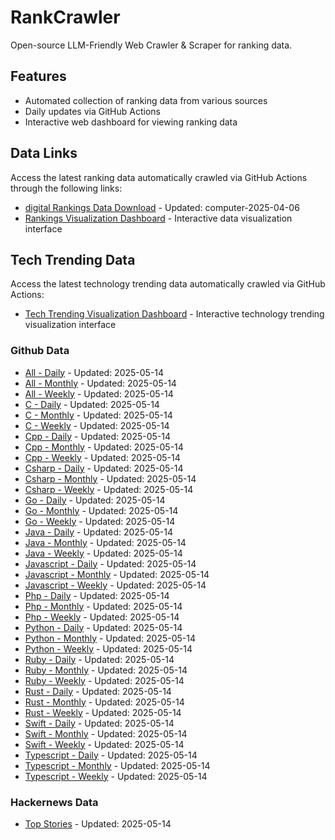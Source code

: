# RankCrawler

Open-source LLM-Friendly Web Crawler & Scraper for ranking data.

## Features

* Automated collection of ranking data from various sources
* Daily updates via GitHub Actions
* Interactive web dashboard for viewing ranking data


## Data Links

Access the latest ranking data automatically crawled via GitHub Actions through the following links:

* [digital Rankings Data Download](https://github.com/chenjy16/RankCrawler/blob/main/data/1688/digital_computer_2025-04-06.json) - Updated: computer-2025-04-06
* [Rankings Visualization Dashboard](https://chenjy16.github.io/RankCrawler/1688_rankings.html) - Interactive data visualization interface




## Tech Trending Data

Access the latest technology trending data automatically crawled via GitHub Actions:

* [Tech Trending Visualization Dashboard](https://chenjy16.github.io/RankCrawler/tech_trending.html) - Interactive technology trending visualization interface

### Github Data

* [All - Daily](https://github.com/chenjy16/RankCrawler/blob/main/data/github/github_all_daily_2025-05-14.json) - Updated: 2025-05-14
* [All - Monthly](https://github.com/chenjy16/RankCrawler/blob/main/data/github/github_all_monthly_2025-05-14.json) - Updated: 2025-05-14
* [All - Weekly](https://github.com/chenjy16/RankCrawler/blob/main/data/github/github_all_weekly_2025-05-14.json) - Updated: 2025-05-14
* [C - Daily](https://github.com/chenjy16/RankCrawler/blob/main/data/github/github_c_daily_2025-05-14.json) - Updated: 2025-05-14
* [C - Monthly](https://github.com/chenjy16/RankCrawler/blob/main/data/github/github_c_monthly_2025-05-14.json) - Updated: 2025-05-14
* [C - Weekly](https://github.com/chenjy16/RankCrawler/blob/main/data/github/github_c_weekly_2025-05-14.json) - Updated: 2025-05-14
* [Cpp - Daily](https://github.com/chenjy16/RankCrawler/blob/main/data/github/github_cpp_daily_2025-05-14.json) - Updated: 2025-05-14
* [Cpp - Monthly](https://github.com/chenjy16/RankCrawler/blob/main/data/github/github_cpp_monthly_2025-05-14.json) - Updated: 2025-05-14
* [Cpp - Weekly](https://github.com/chenjy16/RankCrawler/blob/main/data/github/github_cpp_weekly_2025-05-14.json) - Updated: 2025-05-14
* [Csharp - Daily](https://github.com/chenjy16/RankCrawler/blob/main/data/github/github_csharp_daily_2025-05-14.json) - Updated: 2025-05-14
* [Csharp - Monthly](https://github.com/chenjy16/RankCrawler/blob/main/data/github/github_csharp_monthly_2025-05-14.json) - Updated: 2025-05-14
* [Csharp - Weekly](https://github.com/chenjy16/RankCrawler/blob/main/data/github/github_csharp_weekly_2025-05-14.json) - Updated: 2025-05-14
* [Go - Daily](https://github.com/chenjy16/RankCrawler/blob/main/data/github/github_go_daily_2025-05-14.json) - Updated: 2025-05-14
* [Go - Monthly](https://github.com/chenjy16/RankCrawler/blob/main/data/github/github_go_monthly_2025-05-14.json) - Updated: 2025-05-14
* [Go - Weekly](https://github.com/chenjy16/RankCrawler/blob/main/data/github/github_go_weekly_2025-05-14.json) - Updated: 2025-05-14
* [Java - Daily](https://github.com/chenjy16/RankCrawler/blob/main/data/github/github_java_daily_2025-05-14.json) - Updated: 2025-05-14
* [Java - Monthly](https://github.com/chenjy16/RankCrawler/blob/main/data/github/github_java_monthly_2025-05-14.json) - Updated: 2025-05-14
* [Java - Weekly](https://github.com/chenjy16/RankCrawler/blob/main/data/github/github_java_weekly_2025-05-14.json) - Updated: 2025-05-14
* [Javascript - Daily](https://github.com/chenjy16/RankCrawler/blob/main/data/github/github_javascript_daily_2025-05-14.json) - Updated: 2025-05-14
* [Javascript - Monthly](https://github.com/chenjy16/RankCrawler/blob/main/data/github/github_javascript_monthly_2025-05-14.json) - Updated: 2025-05-14
* [Javascript - Weekly](https://github.com/chenjy16/RankCrawler/blob/main/data/github/github_javascript_weekly_2025-05-14.json) - Updated: 2025-05-14
* [Php - Daily](https://github.com/chenjy16/RankCrawler/blob/main/data/github/github_php_daily_2025-05-14.json) - Updated: 2025-05-14
* [Php - Monthly](https://github.com/chenjy16/RankCrawler/blob/main/data/github/github_php_monthly_2025-05-14.json) - Updated: 2025-05-14
* [Php - Weekly](https://github.com/chenjy16/RankCrawler/blob/main/data/github/github_php_weekly_2025-05-14.json) - Updated: 2025-05-14
* [Python - Daily](https://github.com/chenjy16/RankCrawler/blob/main/data/github/github_python_daily_2025-05-14.json) - Updated: 2025-05-14
* [Python - Monthly](https://github.com/chenjy16/RankCrawler/blob/main/data/github/github_python_monthly_2025-05-14.json) - Updated: 2025-05-14
* [Python - Weekly](https://github.com/chenjy16/RankCrawler/blob/main/data/github/github_python_weekly_2025-05-14.json) - Updated: 2025-05-14
* [Ruby - Daily](https://github.com/chenjy16/RankCrawler/blob/main/data/github/github_ruby_daily_2025-05-14.json) - Updated: 2025-05-14
* [Ruby - Monthly](https://github.com/chenjy16/RankCrawler/blob/main/data/github/github_ruby_monthly_2025-05-14.json) - Updated: 2025-05-14
* [Ruby - Weekly](https://github.com/chenjy16/RankCrawler/blob/main/data/github/github_ruby_weekly_2025-05-14.json) - Updated: 2025-05-14
* [Rust - Daily](https://github.com/chenjy16/RankCrawler/blob/main/data/github/github_rust_daily_2025-05-14.json) - Updated: 2025-05-14
* [Rust - Monthly](https://github.com/chenjy16/RankCrawler/blob/main/data/github/github_rust_monthly_2025-05-14.json) - Updated: 2025-05-14
* [Rust - Weekly](https://github.com/chenjy16/RankCrawler/blob/main/data/github/github_rust_weekly_2025-05-14.json) - Updated: 2025-05-14
* [Swift - Daily](https://github.com/chenjy16/RankCrawler/blob/main/data/github/github_swift_daily_2025-05-14.json) - Updated: 2025-05-14
* [Swift - Monthly](https://github.com/chenjy16/RankCrawler/blob/main/data/github/github_swift_monthly_2025-05-14.json) - Updated: 2025-05-14
* [Swift - Weekly](https://github.com/chenjy16/RankCrawler/blob/main/data/github/github_swift_weekly_2025-05-14.json) - Updated: 2025-05-14
* [Typescript - Daily](https://github.com/chenjy16/RankCrawler/blob/main/data/github/github_typescript_daily_2025-05-14.json) - Updated: 2025-05-14
* [Typescript - Monthly](https://github.com/chenjy16/RankCrawler/blob/main/data/github/github_typescript_monthly_2025-05-14.json) - Updated: 2025-05-14
* [Typescript - Weekly](https://github.com/chenjy16/RankCrawler/blob/main/data/github/github_typescript_weekly_2025-05-14.json) - Updated: 2025-05-14

### Hackernews Data

* [Top Stories](https://github.com/chenjy16/RankCrawler/blob/main/data/hackernews/hackernews_top_2025-05-14.json) - Updated: 2025-05-14


